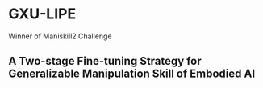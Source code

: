 # GXU-LIPE
Winner of Maniskill2 Challenge
## A Two-stage Fine-tuning Strategy for Generalizable Manipulation Skill of Embodied AI
